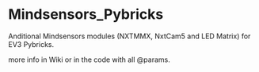 # Mindsensors_Pybricks
Anditional Mindsensors modules (NXTMMX, NxtCam5 and LED Matrix) for EV3 Pybricks.

more info in Wiki or in the code with all @params.
